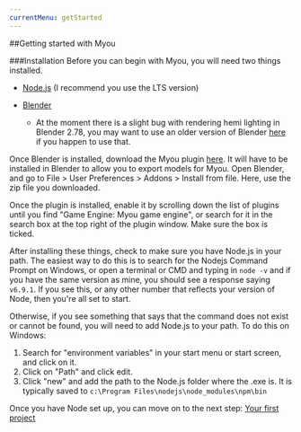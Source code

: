 ```yaml
---
currentMenu: getStarted
---
```


##Getting started with Myou

###Installation
Before you can begin with Myou, you will need two things installed.
 
+ [Node.js](https://nodejs.org/en/ "Node.js homepage") (I recommend you use the LTS version)

+ [Blender](https://www.blender.org/ "Blender homepage")
	+ At the moment there is a slight bug with rendering hemi lighting in Blender 2.78, you may want to use an older version of Blender [here](http://download.blender.org/release/Blender2.77/ "Blender versions 2.77 and 2.77a") if you happen to use that.

Once Blender is installed, download the Myou plugin [here](https://github.com/myou-engine/myou-blender-plugin/archive/master.zip "Myou plugin for Blender"). It will have to be installed in Blender to allow you to export models for Myou. Open Blender, and go to File > User Preferences > Addons > Install from file. Here, use the zip file you downloaded. 

Once the plugin is installed, enable it by scrolling down the list of plugins until you find "Game Engine: Myou game engine", or search for it in the search box at the top right of the plugin window. Make sure the box is ticked. 

After installing these things, check to make sure you have Node.js in your path. The easiest way to do this is to search for the Nodejs Command Prompt on Windows, or open a terminal or CMD and typing in `node -v` and if you have the same version as mine, you should see a response saying `v6.9.1`. If you see this, or any other number that reflects your version of Node, then you're all set to start.

Otherwise, if you see something that says that the command does not exist or cannot be found, you will need to add Node.js to your path. To do this on Windows: 

1. Search for "environment variables" in your start menu or start screen, and click on it. 
2. Click on "Path" and click edit.
3. Click "new" and add the path to the Node.js folder where the .exe is. It is typically saved to `c:\Program Files\nodejs\node_modules\npm\bin`

Once you have Node set up, you can move on to the next step: [Your first project](firstproject.md)